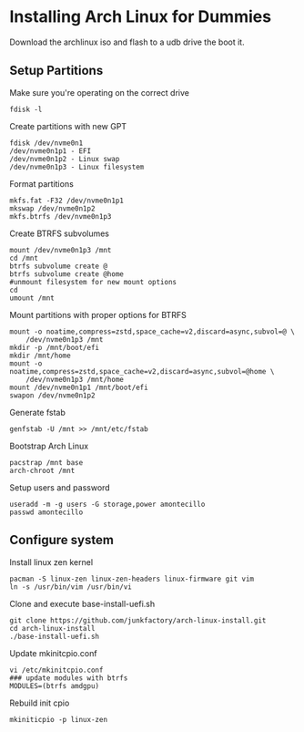 # Installing Arch Linux for Dummies
Download the archlinux iso and flash to a udb drive the boot it.

## Setup Partitions
Make sure you're operating on the correct drive
```
fdisk -l
```
Create partitions with new GPT
```
fdisk /dev/nvme0n1
/dev/nvme0n1p1 - EFI
/dev/nvme0n1p2 - Linux swap
/dev/nvme0n1p3 - Linux filesystem
```
Format partitions
```
mkfs.fat -F32 /dev/nvme0n1p1
mkswap /dev/nvme0n1p2
mkfs.btrfs /dev/nvme0n1p3
```
Create BTRFS subvolumes
```
mount /dev/nvme0n1p3 /mnt
cd /mnt
btrfs subvolume create @
btrfs subvolume create @home
#unmount filesystem for new mount options
cd
umount /mnt
```
Mount partitions with proper options for BTRFS
```
mount -o noatime,compress=zstd,space_cache=v2,discard=async,subvol=@ \
    /dev/nvme0n1p3 /mnt
mkdir -p /mnt/boot/efi
mkdir /mnt/home
mount -o noatime,compress=zstd,space_cache=v2,discard=async,subvol=@home \
    /dev/nvme0n1p3 /mnt/home
mount /dev/nvme0n1p1 /mnt/boot/efi
swapon /dev/nvme0n1p2
```
Generate fstab
```
genfstab -U /mnt >> /mnt/etc/fstab
```
Bootstrap Arch Linux
```
pacstrap /mnt base
arch-chroot /mnt
```
Setup users and password
```
useradd -m -g users -G storage,power amontecillo
passwd amontecillo
```
## Configure system
Install linux zen kernel
```
pacman -S linux-zen linux-zen-headers linux-firmware git vim
ln -s /usr/bin/vim /usr/bin/vi
```
Clone and execute base-install-uefi.sh
```
git clone https://github.com/junkfactory/arch-linux-install.git
cd arch-linux-install
./base-install-uefi.sh
```
Update mkinitcpio.conf
```
vi /etc/mkinitcpio.conf
### update modules with btrfs
MODULES=(btrfs amdgpu)
```
Rebuild init cpio
```
mkiniticpio -p linux-zen
```